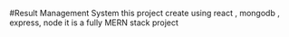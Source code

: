 #Result Management System
this project create using react , mongodb , express, node 
it is a fully MERN stack project 
